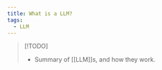 ```yaml
---
title: What is a LLM?
tags:
  - LLM
---
```

> [!TODO]
> - Summary of [[LLM]]s, and how they work.



